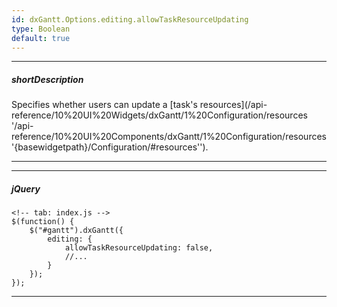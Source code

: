 ```yaml
---
id: dxGantt.Options.editing.allowTaskResourceUpdating
type: Boolean
default: true
---
```

---
##### shortDescription
Specifies whether users can update a [task's resources](/api-reference/10%20UI%20Widgets/dxGantt/1%20Configuration/resources '/api-reference/10%20UI%20Components/dxGantt/1%20Configuration/resources '{basewidgetpath}/Configuration/#resources'').

---

---
##### jQuery

    <!-- tab: index.js -->
    $(function() {
        $("#gantt").dxGantt({
            editing: {
                allowTaskResourceUpdating: false, 
                //...
            }
        });
    }); 

---
